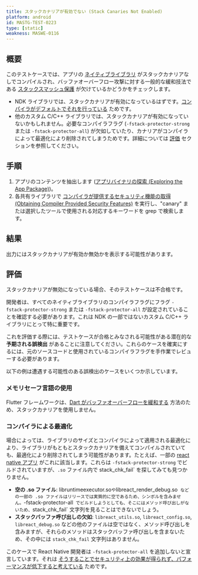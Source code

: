 ```yaml
---
title: スタックカナリアが有効でない (Stack Canaries Not Enabled)
platform: android
id: MASTG-TEST-0223
type: [static]
weakness: MASWE-0116
---
```


## 概要

このテストケースでは、アプリの [ネイティブライブラリ](../../../Document/0x05i-Testing-Code-Quality-and-Build-Settings.md#binary-protection-mechanisms) がスタックカナリアなしでコンパイルされ、バッファオーバーフロー攻撃に対する一般的な緩和技法である [スタックスマッシュ保護](../../../Document/0x04h-Testing-Code-Quality.md#stack-smashing-protection) が欠けているかどうかをチェックします。

- NDK ライブラリでは、スタックカナリアが有効になっているはずです。[コンパイラがデフォルトでそれを行っている](https://android.googlesource.com/platform/ndk/%2B/master/docs/BuildSystemMaintainers.md#additional-required-arguments) ためです。
- 他のカスタム C/C++ ライブラリでは、スタックカナリアが有効になっていないかもしれません。必要なコンパイラフラグ (`-fstack-protector-strong` または `-fstack-protector-all`) が欠如していたり、カナリアがコンパイラによって最適化により削除されてしまうためです。詳細については [評価](#evaluation) セクションを参照してください。

## 手順

1. アプリのコンテンツを抽出します ([アプリバイナリの探索 (Exploring the App Package)](../../techniques/android/MASTG-TECH-0007.md))。
2. 各共有ライブラリで [コンパイラが提供するセキュリティ機能の取得 (Obtaining Compiler Provided Security Features)](MASTG-TECH-0115) を実行し、"canary" または選択したツールで使用される対応するキーワードを grep で検索します。

## 結果

出力にはスタックカナリアが有効か無効かを表示する可能性があります。

## 評価

スタックカナリアが無効になっている場合、そのテストケースは不合格です。

開発者は、すべてのネイティブライブラリのコンパイラフラグにフラグ `-fstack-protector-strong` または `-fstack-protector-all` が設定されていることを確認する必要があります。これは NDK の一部ではないカスタム C/C++ ライブラリにとって特に重要です。

これを評価する際には、テストケースが合格とみなされる可能性がある潜在的な **予期される誤検出** があることに注意してください。これらのケースを確実にするには、元のソースコードと使用されているコンパイラフラグを手作業でレビューする必要があります。

以下の例は遭遇する可能性のある誤検出のケースをいくつか示しています。

### メモリセーフ言語の使用

Flutter フレームワークは、[Dart がバッファオーバーフローを緩和する](https://docs.flutter.dev/reference/security-false-positives#shared-objects-should-use-stack-canary-values) 方法のため、スタックカナリアを使用しません。

### コンパイラによる最適化

場合によっては、ライブラリのサイズとコンパイラによって適用される最適化により、ライブラリがもともとスタックカナリアを備えてコンパイルされていても、最適化により削除されてしまう可能性があります。たとえば、一部の [react native アプリ](https://github.com/facebook/react-native/issues/36870#issuecomment-1714007068) がこれに該当します。これらは `-fstack-protector-strong` でビルドされていますが、`.so` ファイル内で stack_chk_fail` を探してみても見つかりません。

- **空の .so ファイル**: libruntimeexecutor.so` や `libreact_render_debug.so` などの一部の .so ファイルはリリースでは実質的に空であるため、シンボルを含みません。`-fstack-protector-all` でビルドしようとしても、そこにはメソッド呼び出しがないため、`stack_chk_fail` 文字列を見ることはできないでしょう。
- **スタックバッファ呼び出しの欠如**: `libreact_utils.so`, `libreact_config.so`, `libreact_debug.so` などの他のファイルは空ではなく、メソッド呼び出しを含みますが、それらのメソッドはスタックバッファ呼び出しを含まないため、その中には `stack_chk_fail` 文字列はありません。

このケースで React Native 開発者は `-fstack-protector-all` を追加しないと宣言しています。それは [そうすることでセキュリティ上の効果が得られず、パフォーマンスが低下すると考えている](https://github.com/OWASP/owasp-mastg/pull/3049#pullrequestreview-2420837259) ためです。
